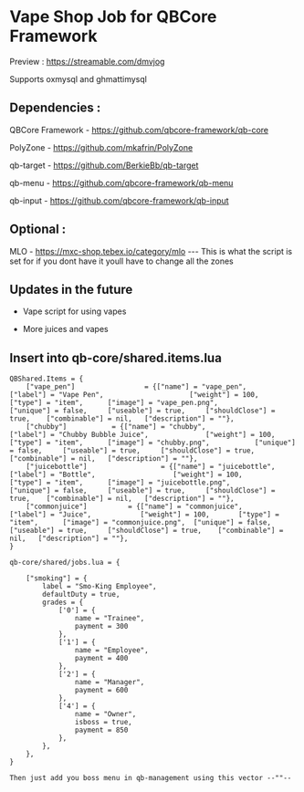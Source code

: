 # Vape Shop Job for QBCore Framework

Preview : https://streamable.com/dmvjog

Supports oxmysql and ghmattimysql

## Dependencies :

QBCore Framework - https://github.com/qbcore-framework/qb-core

PolyZone - https://github.com/mkafrin/PolyZone

qb-target - https://github.com/BerkieBb/qb-target

qb-menu - https://github.com/qbcore-framework/qb-menu

qb-input - https://github.com/qbcore-framework/qb-input

## Optional :

MLO - https://mxc-shop.tebex.io/category/mlo --- This is what the script is set for if you dont have it youll have to change all the zones

## Updates in the future

- Vape script for using vapes

- More juices and vapes


## Insert into qb-core/shared.items.lua

```
QBShared.Items = {
	["vape_pen"] 				 = {["name"] = "vape_pen", 			 	["label"] = "Vape Pen", 					["weight"] = 100, 		["type"] = "item", 		["image"] = "vape_pen.png", 			["unique"] = false, 	["useable"] = true, 	["shouldClose"] = true,    ["combinable"] = nil,   ["description"] = ""},
	["chubby"] 			 = {["name"] = "chubby", 			 	["label"] = "Chubby Bubble Juice", 				["weight"] = 100, 		["type"] = "item", 		["image"] = "chubby.png", 			["unique"] = false, 	["useable"] = true, 	["shouldClose"] = true,    ["combinable"] = nil,   ["description"] = ""},
	["juicebottle"] 				 = {["name"] = "juicebottle", 			 	["label"] = "Bottle", 					["weight"] = 100, 		["type"] = "item", 		["image"] = "juicebottle.png", 				["unique"] = false, 	["useable"] = true, 	["shouldClose"] = true,    ["combinable"] = nil,   ["description"] = ""},
	["commonjuice"] 		 = {["name"] = "commonjuice", 			["label"] = "Juice", 			["weight"] = 100, 		["type"] = "item", 		["image"] = "commonjuice.png", 	["unique"] = false, 	["useable"] = true, 	["shouldClose"] = true,    ["combinable"] = nil,   ["description"] = ""},
}

```

```
qb-core/shared/jobs.lua = {

    ["smoking"] = {
		label = "Smo-King Employee",
		defaultDuty = true,
		grades = {
            ['0'] = {
                name = "Trainee",
                payment = 300
            },
			['1'] = {
                name = "Employee",
                payment = 400
            },
			['2'] = {
                name = "Manager",
                payment = 600
            },
			['4'] = {
                name = "Owner",
				isboss = true,
                payment = 850
            },
        },
	},
}	

```

``Then just add you boss menu in qb-management using this vector --""--``
